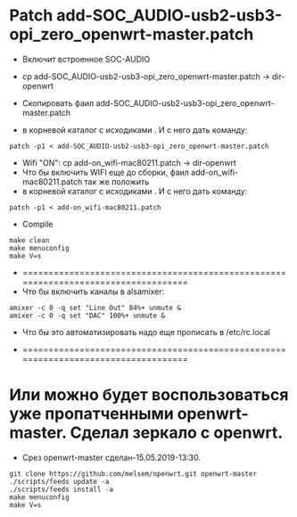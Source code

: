 # Patch add-SOC_AUDIO-usb2-usb3-opi_zero_openwrt-master.patch
* Включит встроенное SOC-AUDIO

* cp add-SOC_AUDIO-usb2-usb3-opi_zero_openwrt-master.patch -> dir-openwrt
* Скопировать фаил add-SOC_AUDIO-usb2-usb3-opi_zero_openwrt-master.patch
* в корневой каталог с исходиками <dir-openwrt>. И с него дать команду:
```
patch -p1 < add-SOC_AUDIO-usb2-usb3-opi_zero_openwrt-master.patch
```
* Wifi "ON": cp add-on_wifi-mac80211.patch -> dir-openwrt
* Что бы включить WIFI еще до сборки, фаил add-on_wifi-mac80211.patch так же положить
* в корневой каталог с исходиками <dir-openwrt>. И с него дать команду:
```
patch -p1 < add-on_wifi-mac80211.patch
```

* Compile
```
make clean
make menuconfig
make V=s
```

* ===================================================================================
* Что бы включить каналы в alsamixer:
```
amixer -c 0 -q set "Line Out" 84%+ unmute &
amixer -c 0 -q set "DAC" 100%+ unmute &
```
* Что бы это автоматизировать надо еще прописать в /etc/rc.local


* ===================================================================================
# Или можно будет воспользоваться уже пропатченными openwrt-master. Cделал зеркало с оpenwrt.
* Срез openwrt-master сделан-15.05.2019-13:30.
```
git clone https://github.com/melsem/openwrt.git openwrt-master
./scripts/feeds update -a
./scripts/feeds install -a
make menuconfig
make V=s
```

